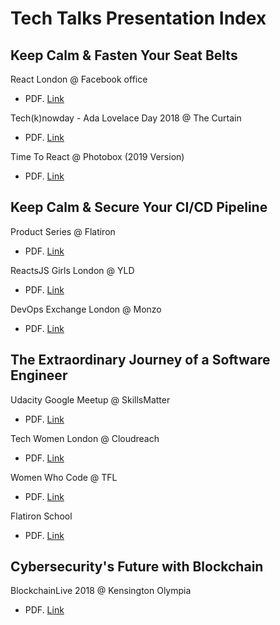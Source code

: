 # Tech Talks Presentation Index

## Keep Calm & Fasten Your Seat Belts
React London @ Facebook office    
- PDF. [Link](https://github.com/SonyaMoisset/TechTalksPresentations_Ldn/blob/master/Keep_calm_and_fasten_your_seat_belts.pdf)

Tech(k)nowday - Ada Lovelace Day 2018 @ The Curtain   
- PDF. [Link](https://github.com/SonyaMoisset/TechTalksPresentations_Ldn/blob/master/Keep_calm_and_fasten_your_seat_belts_techknowday.pdf)

Time To React @ Photobox (2019 Version)   
- PDF. [Link](https://github.com/SonyaMoisset/TechTalksPresentations_Ldn/blob/master/Keep_calm_and_fasten_your_seat_belts_timetoreact.pdf)

## Keep Calm & Secure Your CI/CD Pipeline
Product Series @ Flatiron    
- PDF. [Link](https://github.com/SonyaMoisset/TechTalksPresentations_Ldn/blob/master/Keep_calm_and_secure_your_ci-cd_pipeline_flatiron.pdf)   

ReactsJS Girls London @ YLD    
- PDF. [Link](https://github.com/SonyaMoisset/TechTalksPresentations_Ldn/blob/master/Keep_calm_and_secure_your_ci-cd_pipeline_reactsjsgirls.pdf)

DevOps Exchange London @ Monzo    
- PDF. [Link](https://github.com/SonyaMoisset/TechTalksPresentations_Ldn/blob/master/Keep_calm_and_secure_your_ci-cd_pipeline_devopsexchange.pdf)


## The Extraordinary Journey of a Software Engineer
Udacity Google Meetup @ SkillsMatter
- PDF. [Link](https://github.com/SonyaMoisset/TechTalksPresentations_Ldn/blob/master/The_extraordinary_journey_of_a_software_engineer.pdf)   

Tech Women London @ Cloudreach   
- PDF. [Link](https://github.com/SonyaMoisset/TechTalksPresentations_Ldn/blob/master/The_extraordinary_journey_of_a_software_engineer_WIT.pdf)

Women Who Code @ TFL   
- PDF. [Link](https://github.com/SonyaMoisset/TechTalksPresentations_Ldn/blob/master/The_extraordinary_journey_of_a_software_engineer_WWC.pdf)   

Flatiron School
- PDF. [Link](https://github.com/SonyaMoisset/TechTalksPresentations_Ldn/blob/master/The_extraordinary_journey_of_a_software_engineer_Flatiron.pdf)

## Cybersecurity's Future with Blockchain
BlockchainLive 2018 @ Kensington Olympia
- PDF. [Link](https://github.com/SonyaMoisset/TechTalksPresentations_Ldn/blob/master/Cybersecurity_future_with_blockchain_BlockchainLive2018.pdf)
